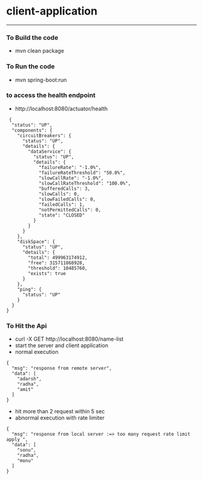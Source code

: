 # client-application 

---

### To Build the code 
* mvn clean package 

### To Run the code 
* mvn spring-boot:run 

### to access the health endpoint 
* http://localhost:8080/actuator/health
```  
 {
  "status": "UP",
  "components": {
    "circuitBreakers": {
      "status": "UP",
      "details": {
        "dataService": {
          "status": "UP",
          "details": {
            "failureRate": "-1.0%",
            "failureRateThreshold": "50.0%",
            "slowCallRate": "-1.0%",
            "slowCallRateThreshold": "100.0%",
            "bufferedCalls": 3,
            "slowCalls": 0,
            "slowFailedCalls": 0,
            "failedCalls": 1,
            "notPermittedCalls": 0,
            "state": "CLOSED" 
          }
        }
      }
    },
    "diskSpace": {
      "status": "UP",
      "details": {
        "total": 499963174912,
        "free": 315711868928,
        "threshold": 10485760,
        "exists": true
      }
    },
    "ping": {
      "status": "UP"
    }
  }
}
```

### To Hit the Api 
* curl -X GET http://localhost:8080/name-list
* start the server and client application 
* normal execution 
```
{
  "msg": "response from remote server",
  "data": [
    "adarsh",
    "radha",
    "amit"
  ]
} 
```
* hit more than 2 request within 5 sec 
* abnormal execution with rate limiter 
```
{
  "msg": "response from local server :=> too many request rate limit apply ",
  "data": [
    "sonu",
    "radha",
    "monu"
  ]
}
```
